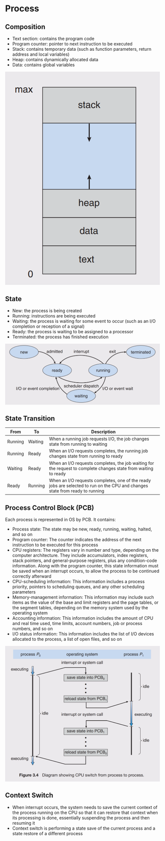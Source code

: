 # Process

## Composition

- Text section: contains the program code
- Program counter: pointer to next instruction to be executed
- Stack: contains temporary data (such as function parameters, return address and local variables)
- Heap: contains dynamically allocated data
- Data: contains global variables

![Process Structure](images/process_structure.png)

## State

- New: the process is being created
- Running: instructions are being executed
- Waiting: the process is waiting for some event to occur (such as an I/O completion or reception of a signal)
- Ready: the process is waiting to be assigned to a processor
- Terminated: the process has finished execution

![Process Lifecycle](images/process_lifecycle.png)

## State Transition

| From | To | Description |
| ---- | -- | ----------- |
| Running | Waiting | When a running job requests I/O, the job changes state from running to waiting |
| Running | Ready | When an I/O requests completes, the running job changes state from running to ready
| Waiting | Ready | When an I/O requests completes, the job waiting for the request to complete changes state from waiting to ready
| Ready | Running | When an I/O requests completes, one of the ready jobs are selected to run on the CPU and changes state from ready to running

## Process Control Block (PCB)

Each process is represented in OS by PCB. It contains:

- Process state: The state may be new, ready, running, waiting, halted, and so on
- Program counter: The counter indicates the address of the next instruction to be executed for this process
- CPU registers: The registers vary in number and type, depending on the computer architecture. They include accumulators, index registers, stack pointers, and general-purpose registers, plus any condition-code information. Along with the program counter, this state information must be saved when an interrupt occurs, to allow the process to be continued correctly afterward
- CPU-scheduling information: This information includes a process priority, pointers to scheduling queues, and any other scheduling parameters
- Memory-management information: This information may include such items as the value of the base and limit registers and the page tables, or the segment tables, depending on the memory system used by the operating system
- Accounting information: This information includes the amount of CPU and real time used, time limits, account numbers, job or process numbers, and so on
- I/O status information: This information includes the list of I/O devices allocated to the process, a list of open files, and so on

![Process Lifecycle](images/process_switching.png)

## Context Switch

- When interrupt occurs, the system needs to save the current context of the process running on the CPU so that it can restore that context when its processing is done, essentially suspending the process and then resuming it
- Context switch is performing a state save of the current process and a state restore of a different process

